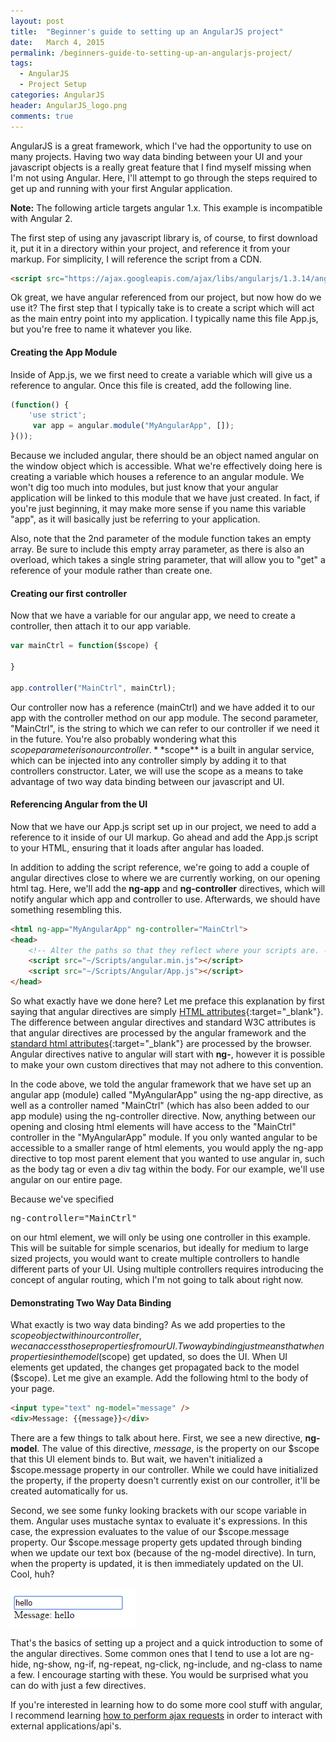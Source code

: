 ```yaml
---
layout: post
title:  "Beginner's guide to setting up an AngularJS project"
date:   March 4, 2015
permalink: /beginners-guide-to-setting-up-an-angularjs-project/
tags:
  - AngularJS
  - Project Setup
categories: AngularJS
header: AngularJS_logo.png
comments: true
---
```


AngularJS is a great framework, which I've had the opportunity to use on many projects. Having two way data binding between your UI and your javascript objects is a really great feature that I find myself missing when I'm not using Angular. Here, I'll attempt to go through the steps required to get up and running with your first Angular application.

**Note:** The following article targets angular 1.x. This example is incompatible with Angular 2.

The first step of using any javascript library is, of course, to first download it, put it in a directory within your project, and reference it from your markup. For simplicity, I will reference the script from a CDN.

```html
<script src="https://ajax.googleapis.com/ajax/libs/angularjs/1.3.14/angular.min.js" type="text/javascript"></script>
```

Ok great, we have angular referenced from our project, but now how do we use it? The first step that I typically take is to create a script which will act as the main entry point into my application. I typically name this file App.js, but you're free to name it whatever you like.

#### Creating the App Module

Inside of App.js, we we first need to create a variable which will give us a reference to angular. Once this file is created, add the following line.

```javascript
(function() {
    'use strict';
     var app = angular.module("MyAngularApp", []);
}());
```

Because we included angular, there should be an object named angular on the window object which is accessible. What we're effectively doing here is creating a variable which houses a reference to an angular module. We won't dig too much into modules, but just know that your angular application will be linked to this module that we have just created. In fact, if you're just beginning, it may make more sense if you name this variable "app", as it will basically just be referring to your application.

Also, note that the 2nd parameter of the module function takes an empty array. Be sure to include this empty array parameter, as there is also an overload, which takes a single string parameter, that will allow you to "get" a reference of your module rather than create one.

#### Creating our first controller

Now that we have a variable for our angular app, we need to create a controller, then attach it to our app variable.

```javascript
var mainCtrl = function($scope) {

}

app.controller("MainCtrl", mainCtrl);
```

Our controller now has a reference (mainCtrl) and we have added it to our app with the controller method on our app module. The second parameter, "MainCtrl", is the string to which we can refer to our controller if we need it in the future. You're also probably wondering what this $scope parameter is on our controller. **$scope** is a built in angular service, which can be injected into any controller simply by adding it to that controllers constructor. Later, we will use the scope as a means to take advantage of two way data binding between our javascript and UI.

#### Referencing Angular from the UI

Now that we have our App.js script set up in our project, we need to add a reference to it inside of our UI markup. Go ahead and add the App.js script to your HTML, ensuring that it loads after angular has loaded.

In addition to adding the script reference, we're going to add a couple of angular directives close to where we are currently working, on our opening html tag. Here, we'll add the **ng-app** and **ng-controller** directives, which will notify angular which app and controller to use. Afterwards, we should have something resembling this.

```html
<html ng-app="MyAngularApp" ng-controller="MainCtrl">
<head>
    <!-- Alter the paths so that they reflect where your scripts are. -->
    <script src="~/Scripts/angular.min.js"></script>
    <script src="~/Scripts/Angular/App.js"></script>
</head>
```

So what exactly have we done here? Let me preface this explanation by first saying that angular directives are simply [HTML attributes](http://www.w3schools.com/html/html_attributes.asp){:target="_blank"}. The difference between angular directives and standard W3C attributes is that angular directives are processed by the angular framework and the [standard html attributes](http://www.w3.org/TR/html4/index/attributes.html){:target="_blank"} are processed by the browser. Angular directives native to angular will start with **ng-**, however it is possible to make your own custom directives that may not adhere to this convention.

In the code above, we told the angular framework that we have set up an angular app (module) called "MyAngularApp" using the ng-app directive, as well as a controller named "MainCtrl" (which has also been added to our app module) using the ng-controller directive. Now, anything between our opening and closing html elements will have access to the "MainCtrl" controller in the "MyAngularApp" module. If you only wanted angular to be accessible to a smaller range of html elements, you would apply the ng-app directive to top most parent element that you wanted to use angular in, such as the body tag or even a div tag within the body. For our example, we'll use angular on our entire page.

Because we've specified <pre>ng-controller="MainCtrl"</pre> on our html element, we will only be using one controller in this example. This will be suitable for simple scenarios, but ideally for medium to large sized projects, you would want to create multiple controllers to handle different parts of your UI. Using multiple controllers requires introducing the concept of angular routing, which I'm not going to talk about right now.

#### Demonstrating Two Way Data Binding

What exactly is two way data binding? As we add properties to the $scope object within our controller, we can access those properties from our UI. Two way binding just means that when properties in the model ($scope) get updated, so does the UI. When UI elements get updated, the changes get propagated back to the model ($scope). Let me give an example. Add the following html to the body of your page.

```html
<input type="text" ng-model="message" />
<div>Message: {{message}}</div>
```

There are a few things to talk about here. First, we see a new directive, **ng-model**. The value of this directive, *message*, is the property on our $scope that this UI element binds to. But wait, we haven't initialized a $scope.message property in our controller. While we could have initialized the property, if the property doesn't currently exist on our controller, it'll be created automatically for us.

Second, we see some funky looking brackets with our scope variable in them. Angular uses mustache syntax to evaluate it's expressions. In this case, the expression evaluates to the value of our $scope.message property. Our $scope.message property gets updated through binding when we update our text box (because of the ng-model directive). In turn, when the property is updated, it is then immediately updated on the UI. Cool, huh?

![Angular two way data binding](/assets/images/posts/content/angular-two-way-binding.png)

That's the basics of setting up a project and a quick introduction to some of the angular directives. Some common ones that I tend to use a lot are ng-hide, ng-show, ng-if, ng-repeat, ng-click, ng-include, and ng-class to name a few. I encourage starting with these. You would be surprised what you can do with just a few directives.

If you're interested in learning how to do some more cool stuff with angular, I recommend learning [how to perform ajax requests](/performing-ajax-http-requests-with-angularjs) in order to interact with external applications/api's.
